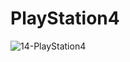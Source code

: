 # PlayStation4


![14-PlayStation4](https://github.com/Jairoabermudezg/PlayStation4/assets/88691843/63606052-6839-459b-9c88-c57048835c4c)
